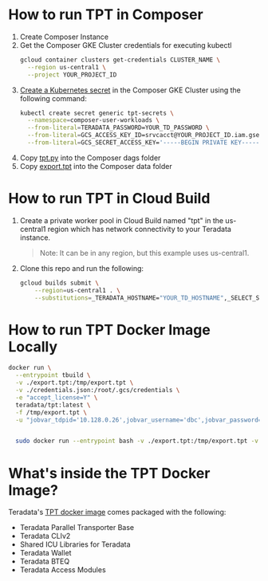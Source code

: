 # How to run TPT in Composer

1. Create Composer Instance
1. Get the Composer GKE Cluster credentials for executing kubectl
   ```bash
   gcloud container clusters get-credentials CLUSTER_NAME \
     --region us-central1 \
     --project YOUR_PROJECT_ID
   ```
1. [Create a Kubernetes secret](https://kubernetes.io/docs/tasks/configmap-secret/managing-secret-using-kubectl/#use-raw-data) in the Composer GKE Cluster using the following command:
    ```bash
    kubectl create secret generic tpt-secrets \
      --namespace=composer-user-workloads \
      --from-literal=TERADATA_PASSWORD=YOUR_TD_PASSWORD \
      --from-literal=GCS_ACCESS_KEY_ID=srvcacct@YOUR_PROJECT_ID.iam.gserviceaccount.com \
      --from-literal=GCS_SECRET_ACCESS_KEY='-----BEGIN PRIVATE KEY-----\n ... \n-----END PRIVATE KEY-----\n'
    ```
1. Copy [tpt.py](composer/tpt.py) into the Composer dags folder
1. Copy [export.tpt](composer/export.tpt) into the Composer data folder

# How to run TPT in Cloud Build

1. Create a private worker pool in Cloud Build named "tpt" in the us-central1 region which has network connectivity to your Teradata instance.

    > Note: It can be in any region, but this example uses us-central1.

1. Clone this repo and run the following:
    ```bash
    gcloud builds submit \
        --region=us-central1 . \
        --substitutions=_TERADATA_HOSTNAME="YOUR_TD_HOSTNAME",_SELECT_STATEMENT="SELECT * FROM tpch.orders;",_GCS_BUCKET="YOUR_BUCKET",_GCS_PREFIX="orders/"
    ```

# How to run TPT Docker Image Locally

```bash
docker run \
  --entrypoint tbuild \
  -v ./export.tpt:/tmp/export.tpt \
  -v ./credentials.json:/root/.gcs/credentials \
  -e "accept_license=Y" \
  teradata/tpt:latest \
  -f /tmp/export.tpt \
  -u "jobvar_tdpid='10.128.0.26',jobvar_username='dbc',jobvar_password='pass'"


  sudo docker run --entrypoint bash -v ./export.tpt:/tmp/export.tpt -v ./credentials.json:/root/.gcs/credentials -e "accept_license=Y,PASS=dbc"  teradata/tpt:latest -cx "tbuild -f /tmp/export.tpt -u \"jobvar_tdpid='10.128.0.26',jobvar_username='dbc',jobvar_password='${PASS}'\""
```

# What's inside the TPT Docker Image?

Teradata's [TPT docker image](https://hub.docker.com/r/teradata/tpt) comes packaged with the following:
* Teradata Parallel Transporter Base
* Teradata CLIv2
* Shared ICU Libraries for Teradata
* Teradata Wallet
* Teradata BTEQ
* Teradata Access Modules